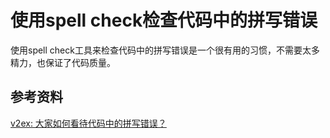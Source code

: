 # 使用spell check检查代码中的拼写错误

使用spell check工具来检查代码中的拼写错误是一个很有用的习惯，不需要太多精力，也保证了代码质量。

## 参考资料

[v2ex: 大家如何看待代码中的拼写错误？](https://www.v2ex.com/t/1015793)
